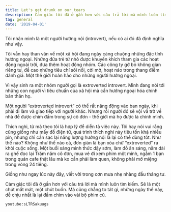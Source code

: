 ```yaml
---
title: Let's get drunk on our tears
description: Cảm giác tôi đã ở gần hơn với câu trả lời mà mình luôn tìm kiếm.
tag: general
date: '2019-04-01'
---
```

Tôi nhận mình là một người hướng nội (introvert), nếu có ai đó đã định nghĩa như vậy.

Tôi vẫn hay than vãn về một xã hội đang ngày càng chuộng những đặc tính hướng ngoại. Những đứa trẻ từ nhỏ được khuyến khích tham gia các hoạt động ngoài trời, đưa thêm hoạt động nhóm. Các công ty gỡ bỏ không gian riêng tư, đề cao những tiêu chí sôi nổi, cởi mở, hoạt náo trong thang điểm đánh giá. Một thế giới hoàn hảo cho những người hướng ngoại.

Vì vậy sinh ra một nhóm người gọi là extroverted introvert. Mình đang nói tới những con người vì tiêu chuẩn của xã hội mà cần hướng ngoại hóa chính bản thân họ.

Một người “extroverted introvert” có thể rất năng động vào ban ngày, khi phải đi làm và giao tiếp với người khác. Nhưng rồi người đó sẽ vội vã trở về nhà để được chìm đắm trong sự cô đơn - thế giới mà họ được là chính mình.

Thích nghi, từ mà theo tôi là hợp lý để diễn tả việc này. Tôi hay nói vui rằng cũng giống như mấy đồ điện tử, quá trình thích nghi này tiêu tốn khá nhiều pin, nhưng chỉ cần sạc lại năng lượng hướng nội là lại có thể dùng tốt. Như thế nào? Không như thế nào cả, đơn giản là bạn xóa chữ “extroverted” ra khỏi cuộc sống. Một buổi sáng mình thức dậy sớm, làm đồ ăn sáng, nằm dài ra ghế đọc lại Trăm năm cô đơn, mua vé đi xem phim một mình, ngắm 1 bạn trong quán cafe thật lâu mà ko cần phải làm quen, không phải mở miệng trong vòng 24 tiếng.

Giống như ngay lúc này đây, viết vời trong cơn mưa nhẹ nhàng đầu tháng tư.

Cảm giác tôi đã ở gần hơn với câu trả lời mà mình luôn tìm kiếm. Sẽ là một chút mất mát, một chút buồn. Mà cũng chẳng to tát gì, những ngày thế này, dễ chịu nhất là lại đắm chìm vào vài bộ phim cũ.

`youtube:sLTRSakuugs`
